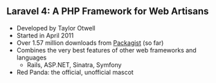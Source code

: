 Laravel 4: A PHP Framework for Web Artisans
-------------------------------------------
- Developed by Taylor Otwell
- Started in April 2011
- Over 1.57 million downloads from [Packagist][] (so far)
- Combines the very best features of other web frameworks and languages
  - Rails, ASP.NET, Sinatra, Symfony
- Red Panda: the official, unofficial mascot

[Packagist]: https://packagist.org/packages/laravel/framework
